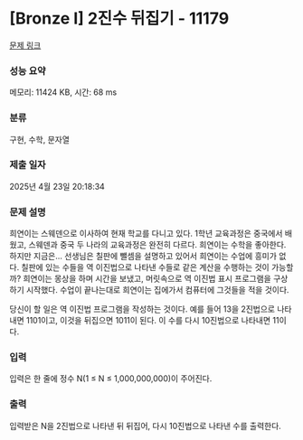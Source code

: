 # [Bronze I] 2진수 뒤집기 - 11179 

[문제 링크](https://www.acmicpc.net/problem/11179) 

### 성능 요약

메모리: 11424 KB, 시간: 68 ms

### 분류

구현, 수학, 문자열

### 제출 일자

2025년 4월 23일 20:18:34

### 문제 설명

<p>희연이는 스웨덴으로 이사하여 현재 학교를 다니고 있다. 1학년 교육과정은 중국에서 배웠고, 스웨덴과 중국 두 나라의 교육과정은 완전히 다르다. 희연이는 수학을 좋아한다. 하지만 지금은... 선생님은 칠판에 뺄셈을 설명하고 있어서 희연이는 수업에 흥미가 없다. 칠판에 있는 수들을 역 이진법으로 나타낸 수들로 같은 계산을 수행하는 것이 가능할까? 희연이는 몽상을 하며 시간을 보냈고, 머릿속으로 역 이진법 표시 프로그램을 구상하기 시작했다. 수업이 끝나는대로 희연이는 집에가서 컴퓨터에 그것들을 적을 것이다.</p>

<p>당신이 할 일은 역 이진법 프로그램을 작성하는 것이다. 예를 들어 13을 2진법으로 나타내면 1101이고, 이것을 뒤집으면 1011이 된다. 이 수를 다시 10진법으로 나타내면 11이다.</p>

### 입력 

 <p>입력은 한 줄에 정수 N(1 ≤ N ≤ 1,000,000,000)이 주어진다.</p>

### 출력 

 <p>입력받은 N을 2진법으로 나타낸 뒤 뒤집어, 다시 10진법으로 나타낸 수를 출력한다.</p>


